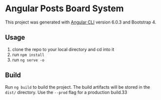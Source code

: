 # Angular Posts Board System

This project was generated with [Angular CLI](https://github.com/angular/angular-cli) version 6.0.3 and Bootstrap 4.

## Usage

1.  clone the repo to your local directory and cd into it
2.  run `npm install`
3.  run `ng serve -o`

## Build

Run `ng build` to build the project. The build artifacts will be stored in the `dist/` directory. Use the `--prod` flag for a production build.33

